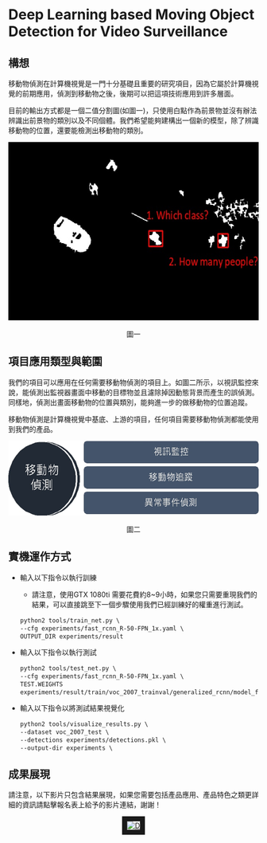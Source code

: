 # Deep Learning based Moving Object Detection for Video Surveillance



## 構想

移動物偵測在計算機視覺是一門十分基礎且重要的研究項目，因為它屬於計算機視覺的前期應用，偵測到移動物之後，後期可以把這項技術應用到許多層面。

目前的輸出方式都是一個二值分割圖(如圖一)，只使用白點作為前景物並沒有辦法辨識出前景物的類別以及不同個體。我們希望能夠建構出一個新的模型，除了辨識移動物的位置，還要能檢測出移動物的類別。
	
    	
        	
               
<p align="center">
<img src="https://raw.githubusercontent.com/zouxing/DLbMODfVS/master/markdown/%E6%A7%8B%E6%83%B32.jpg" width="637" height="358"  >
</p>

<p align="center">
圖一
</p>


## 項目應用類型與範圍


我們的項目可以應用在任何需要移動物偵測的項目上。如圖二所示，以視訊監控來說，能偵測出監視器畫面中移動的目標物並且濾除掉因動態背景而產生的誤偵測。同樣地，偵測出畫面移動物的位置與類別，能夠進一步的做移動物的位置追蹤。

移動物偵測是計算機視覺中基底、上游的項目，任何項目需要移動物偵測都能使用到我們的產品。
 
  
  	

<p align="center">
<img width="551" height="150" src="https://raw.githubusercontent.com/zouxing/DLbMODfVS/master/markdown/%E6%87%89%E7%94%A81.jpg" >
</p>

<p align="center">
圖二
</p>

## 實機運作方式


* 輸入以下指令以執行訓練
	* 請注意，使用GTX 1080ti 需要花費約8~9小時，如果您只需要重現我們的結果，可以直接跳至下一個步驟使用我們已經訓練好的權重進行測試。	

  ```
  python2 tools/train_net.py \
  --cfg experiments/fast_rcnn_R-50-FPN_1x.yaml \
  OUTPUT_DIR experiments/result
  ```

 		
* 輸入以下指令以執行測試
  ```
  python2 tools/test_net.py \
  --cfg experiments/fast_rcnn_R-50-FPN_1x.yaml \
  TEST.WEIGHTS experiments/result/train/voc_2007_trainval/generalized_rcnn/model_final.pkl
  ```
* 輸入以下指令以將測試結果視覺化
  ```
  python2 tools/visualize_results.py \
  --dataset voc_2007_test \
  --detections experiments/detections.pkl \
  --output-dir experiments \
  ```

## 成果展現

請注意，以下影片只包含結果展現，如果您需要包括產品應用、產品特色之類更詳細的資訊請點擊報名表上給予的影片連結，謝謝！

<p align="center">
<a href="http://www.youtube.com/watch?feature=player_embedded&v=6-TI9M423KU" target="_blank"><img src="http://img.youtube.com/vi/6-TI9M423KU/0.jpg"  alt="D" width="500" height="281" border="10" /></a>
</p>
